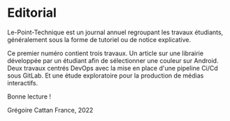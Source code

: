 # Editorial

Le-Point-Technique est un journal annuel regroupant les travaux étudiants, généralement sous la forme de tutoriel ou de notice explicative. 

Ce premier numéro contient trois travaux. Un article sur une librairie développée par un étudiant afin de sélectionner une couleur sur Android.
Deux travaux centrés DevOps avec la mise en place d'une pipeline Ci/Cd sous GitLab.
Et une étude exploratoire pour la production de médias interactifs.

Bonne lecture !

Grégoire Cattan
France, 2022
